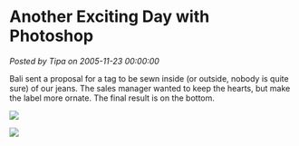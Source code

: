 # Another Exciting Day with Photoshop

*Posted by Tipa on 2005-11-23 00:00:00*

Bali sent a proposal for a tag to be sewn inside (or outside, nobody is quite sure) of our jeans. The sales manager wanted to keep the hearts, but make the label more ornate. The final result is on the bottom.

![](../../../images/balilabel.jpg)

![](../../../images/label-redwhite.jpg)
